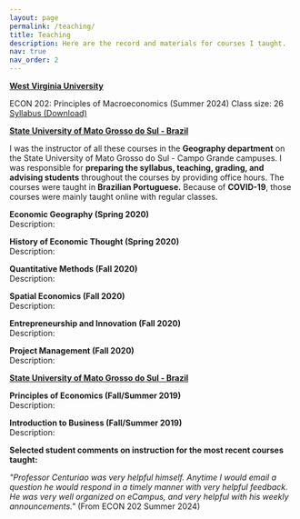 ```yaml
---
layout: page
permalink: /teaching/
title: Teaching
description: Here are the record and materials for courses I taught.
nav: true
nav_order: 2
---
```


**[West Virginia University](https://www.wvu.edu/)**

ECON 202: Principles of Macroeconomics (Summer 2024) 
Class size: 26  
[Syllabus (Download)](/path/to/econ202_syllabus.pdf)

**[State University of Mato Grosso do Sul - Brazil](https://www.uems.br/home)**

I was the instructor of all these courses in the **Geography department** on the State University of Mato Grosso do Sul - Campo Grande campuses. I was responsible for **preparing the syllabus, teaching, grading, and advising students** throughout the courses by providing office hours. The courses were taught in **Brazilian Portuguese.** Because of **COVID-19**, those courses were mainly taught online with regular classes.

**Economic Geography (Spring 2020)**  
Description:  


**History of Economic Thought (Spring 2020)**  
Description:  


**Quantitative Methods (Fall 2020)**  
Description:  


**Spatial Economics (Fall 2020)**  
Description:  

**Entrepreneurship and Innovation (Fall 2020)**  
Description:

**Project Management (Fall 2020)**  
Description:

**[State University of Mato Grosso do Sul - Brazil](https://www.ufms.br/)**

**Principles of Economics (Fall/Summer 2019)**  
Description:

**Introduction to Business (Fall/Summer 2019)**  
Description:

**Selected student comments on instruction for the most recent courses taught:**  

*"Professor Centuriao was very helpful himself. Anytime I would email a question he would respond in a timely manner with very helpful feedback. He was very well organized on eCampus, and very helpful with his weekly announcements."* (From ECON 202 Summer 2024)
